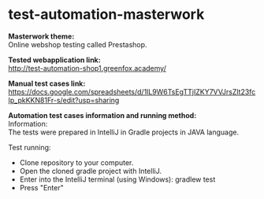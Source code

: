 # test-automation-masterwork

**Masterwork theme:**  
Online webshop testing called Prestashop. 

**Tested webapplication link:**  
http://test-automation-shop1.greenfox.academy/

**Manual test cases link:**  
https://docs.google.com/spreadsheets/d/1lL9W6TsEgTTjIZKY7VVJrsZlt23fcIp_pkKKN81Fr-s/edit?usp=sharing

**Automation test cases information and running method:**  
Information:  
The tests were prepared in IntelliJ in Gradle projects in JAVA language.

Test running:
 * Clone repository to your computer.
 * Open the cloned gradle project with IntelliJ.
 * Enter into the IntelliJ terminal (using Windows): gradlew test 
 * Press "Enter"